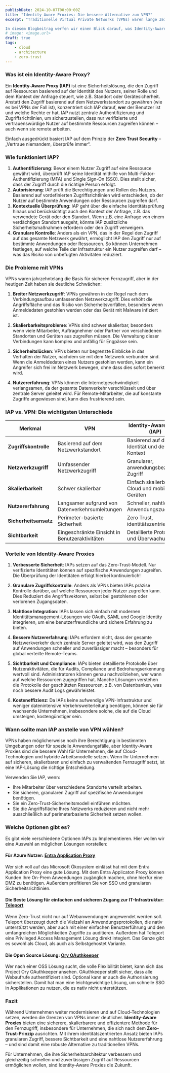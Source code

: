 ```yaml
---
publishDate: 2024-10-07T00:00:00Z
title: "Identity Aware Proxies: Die bessere Alternative zum VPN?"
excerpt: "Traditionelle Virtual Private Networks (VPNs) waren lange Zeit die bevorzugte Lösung, um Remote-Zugriff auf Unternehmensressourcen zu gewähren. Doch die zunehmende Komplexität von Netzwerken und die steigenden Cyberrisiken haben die Schwächen von VPNs offengelegt. Hier kommen Identity-Aware Proxies (IAP) ins Spiel – eine fortschrittlichere, sicherere und skalierbarere Alternative.

In diesem Blogbeitrag werfen wir einen Blick darauf, was Identity-Aware Proxies sind, wie sie sich von VPNs unterscheiden und warum sie die Zukunft des sicheren Zugriffs für moderne Unternehmen sind."
# image: <image.url>
draft: true
tags:
    - cloud
    - architecture
    - zero-trust
---
```


### Was ist ein Identity-Aware Proxy?

Ein **Identity-Aware Proxy (IAP)** ist eine Sicherheitslösung, die den Zugriff auf Ressourcen basierend auf der Identität des Nutzers, seiner Rolle und dem Kontext der Anfrage steuert, wie z.B. Standort oder Gerätesicherheit. Anstatt den Zugriff basierend auf dem Netzwerkstandort zu gewähren (wie es bei VPNs der Fall ist), konzentriert sich IAP darauf, **wer** der Benutzer ist und welche Rechte er hat. IAP nutzt zentrale Authentifizierung und Zugriffsrichtlinien, um sicherzustellen, dass nur verifizierte und vertrauenswürdige Nutzer auf bestimmte Ressourcen zugreifen können – auch wenn sie remote arbeiten.

Einfach ausgedrückt basiert IAP auf dem Prinzip der **Zero Trust Security** – „Vertraue niemandem, überprüfe immer“.

### Wie funktioniert IAP?

1. **Authentifizierung**: Bevor einem Nutzer Zugriff auf eine Ressource gewährt wird, überprüft IAP seine Identität mithilfe von Multi-Faktor-Authentifizierung (MFA) und Single Sign-On (SSO). Dies stellt sicher, dass der Zugriff durch die richtige Person erfolgt.
2. **Autorisierung**: IAP prüft die Berechtigungen und Rollen des Nutzers. Basierend auf vordefinierten Zugriffsrichtlinien wird entschieden, ob der Nutzer auf bestimmte Anwendungen oder Ressourcen zugreifen darf.
3. **Kontextuelle Überprüfung**: IAP geht über die einfache Identitätsprüfung hinaus und berücksichtigt auch den Kontext der Anfrage, z.B. das verwendete Gerät oder den Standort. Wenn z.B. eine Anfrage von einem verdächtigen Standort ausgeht, könnte IAP zusätzliche Sicherheitsmaßnahmen erfordern oder den Zugriff verweigern.
4. **Granulare Kontrolle**: Anders als ein VPN, das in der Regel den Zugriff auf das gesamte Netzwerk gewährt, ermöglicht IAP den Zugriff nur auf bestimmte Anwendungen oder Ressourcen. So können Unternehmen festlegen, auf welche Teile der Infrastruktur ein Nutzer zugreifen darf – was das Risiko von unbefugten Aktivitäten reduziert.

### Die Probleme mit VPNs

VPNs waren jahrzehntelang die Basis für sicheren Fernzugriff, aber in der heutigen Zeit haben sie deutliche Schwächen:

1. **Breiter Netzwerkzugriff**: VPNs gewähren in der Regel nach dem Verbindungsaufbau umfassenden Netzwerkzugriff. Dies erhöht die Angriffsfläche und das Risiko von Sicherheitsvorfällen, besonders wenn Anmeldedaten gestohlen werden oder das Gerät mit Malware infiziert ist.

2. **Skalierbarkeitsprobleme**: VPNs sind schwer skalierbar, besonders wenn viele Mitarbeiter, Auftragnehmer oder Partner von verschiedenen Standorten und Geräten aus zugreifen müssen. Die Verwaltung dieser Verbindungen kann komplex und anfällig für Engpässe sein.

3. **Sicherheitslücken**: VPNs bieten nur begrenzte Einblicke in das Verhalten der Nutzer, nachdem sie mit dem Netzwerk verbunden sind. Wenn die Anmeldedaten eines Nutzers gestohlen werden, kann ein Angreifer sich frei im Netzwerk bewegen, ohne dass dies sofort bemerkt wird.

4. **Nutzererfahrung**: VPNs können die Internetgeschwindigkeit verlangsamen, da der gesamte Datenverkehr verschlüsselt und über zentrale Server geleitet wird. Für Remote-Mitarbeiter, die auf konstante Zugriffe angewiesen sind, kann dies frustrierend sein.

### IAP vs. VPN: Die wichtigsten Unterschiede

| **Merkmal**           | **VPN**                                         | **Identity-Aware Proxy (IAP)**                   |
| --------------------- | ----------------------------------------------- | ------------------------------------------------ |
| **Zugriffskontrolle** | Basierend auf dem Netzwerkstandort              | Basierend auf der Identität und dem Kontext      |
| **Netzwerkzugriff**   | Umfassender Netzwerkzugriff                     | Granularer, anwendungsbezogener Zugriff          |
| **Skalierbarkeit**    | Schwer skalierbar                               | Einfach skalierbar mit Cloud und mobilen Geräten |
| **Nutzererfahrung**   | Langsamer aufgrund von Datenverkehrsumleitungen | Schneller, nahtloser Anwendungszugriff           |
| **Sicherheitsansatz** | Perimeter-basierte Sicherheit                   | Zero Trust, identitätszentriert                  |
| **Sichtbarkeit**      | Eingeschränkte Einsicht in Benutzeraktivitäten  | Detaillierte Protokolle und Überwachung          |

### Vorteile von Identity-Aware Proxies

1. **Verbesserte Sicherheit**: IAPs setzen auf das Zero-Trust-Modell. Nur verifizierte Identitäten können auf spezifische Anwendungen zugreifen. Die Überprüfung der Identitäten erfolgt hierbei kontinuierlich!
2. **Granulare Zugriffskontrolle**: Anders als VPNs bieten IAPs präzise Kontrolle darüber, auf welche Ressourcen jeder Nutzer zugreifen kann. Dies Reduziert die Angriffsvektoren, selbst bei gestohlenen oder verlorenen Zugangsdaten.
3. **Nahtlose Integration**: IAPs lassen sich einfach mit modernen Identitätsmanagement-Lösungen wie OAuth, SAML und Google Identity integrieren, um eine benutzerfreundliche und sichere Erfahrung zu bieten.
4. **Bessere Nutzererfahrung**: IAPs erfordern nicht, dass der gesamte Netzwerkverkehr durch zentrale Server geleitet wird, was den Zugriff auf Anwendungen schneller und zuverlässiger macht – besonders für global verteilte Remote-Teams.

5. **Sichtbarkeit und Compliance**: IAPs bieten detaillierte Protokolle über Nutzeraktivitäten, die für Audits, Compliance und Bedrohungserkennung wertvoll sind. Administratoren können genau nachvollziehen, wer wann auf welche Ressourcen zugegriffen hat. Manche Lösungen verstehen die Protokolle der geschützten Ressourcen, z.B. von Datenbanken, was noch bessere Audit Logs gewährleistet.

6. **Kosteneffizienz**: Da IAPs keine aufwendige VPN-Infrastruktur und weniger datenintensive Verkehrsweiterleitung benötigen, können sie für wachsende Unternehmen, insbesondere solche, die auf die Cloud umsteigen, kostengünstiger sein.

### Wann sollte man IAP anstelle von VPN wählen?

VPNs haben möglicherweise noch ihre Berechtigung in bestimmten Umgebungen oder für spezielle Anwendungsfälle, aber Identity-Aware Proxies sind die bessere Wahl für Unternehmen, die auf Cloud-Technologien und hybride Arbeitsmodelle setzen. Wenn Ihr Unternehmen auf sicheren, skalierbaren und einfach zu verwaltenden Fernzugriff setzt, ist eine IAP-Lösung die richtige Entscheidung.

Verwenden Sie IAP, wenn:

-   Ihre Mitarbeiter über verschiedene Standorte verteilt arbeiten.
-   Sie sicheren, granularen Zugriff auf spezifische Anwendungen benötigen.
-   Sie ein Zero-Trust-Sicherheitsmodell einführen möchten.
-   Sie die Angriffsfläche Ihres Netzwerks reduzieren und nicht mehr ausschließlich auf perimeterbasierte Sicherheit setzen wollen.

### Welche Optionen gibt es?

Es gibt viele verschiedene Optionen IAPs zu Implementieren. Hier wollen wir eine Auswahl an möglichen Lösungen vorstellen:

#### Für Azure Nutzer: [Entra Application Proxy](https://learn.microsoft.com/en-us/entra/identity/app-proxy/overview-what-is-app-proxy)

Wer sich voll auf das Microsoft Ökosystem einlässt hat mit dem Entra Application Proxy eine gute Lösung. Mit dem Entra Applicaton Proxy können Kunden Ihre On-Prem Anwendungen zugänglich machen, ohne hierfür eine DMZ zu benötigen. Außerdem profitieren Sie von SSO und granularen Sicherheitsrichtlinien.

#### Die Beste Lösung für einfachen und sicheren Zugang zur IT-Infrastruktur: [Teleport](https://goteleport.com/)

Wenn Zero-Trust nicht nur auf Webanwendungen angewendet werden soll. Teleport überzeugt durch die Vielzahl an Anwendungsprotokollen, die nativ unterstützt werden, aber auch mit einer einfachen Benutzerführung und den umfangreichen Möglichkeiten Zugriffe zu auditieren. Außerdem hat Teleport eine Privileged Access Management Lösung direkt integiert. Das Ganze gibt es sowohl als Cloud, als auch als Selbstgehostet Variante.

#### Die Open Source Lösung: [Ory OAuthkeeper](https://github.com/ory/oathkeeper)

Wer nach einer OSS Lösung sucht, die volle Flexibilität bietet, kann sich das Project Ory OAuthkeeper ansehen. OAuthkeeper stellt sicher, dass alle Webaufrufe authentifiziert sind. Optional kann er auch die Authorisierung sicherstellen. Damit hat man eine leichtgewichtige Lösung, um schnelle SSO in Applikationen zu nutzen, die es nativ nicht unterstützen.

### Fazit

Während Unternehmen weiter modernisieren und auf Cloud-Technologien setzen, werden die Grenzen von VPNs immer deutlicher. **Identity-Aware Proxies** bieten eine sicherere, skalierbarere und effizientere Methode für den Fernzugriff, insbesondere für Unternehmen, die sich nach dem **Zero-Trust-Prinzip** ausrichten. Mit ihrem identitätszentrierten Ansatz bieten IAPs granularen Zugriff, bessere Sichtbarkeit und eine nahtlose Nutzererfahrung – und sind damit eine robuste Alternative zu traditionellen VPNs.

Für Unternehmen, die ihre Sicherheitsarchitektur verbessern und gleichzeitig schnellen und zuverlässigen Zugriff auf Ressourcen ermöglichen wollen, sind Identity-Aware Proxies die Zukunft.
